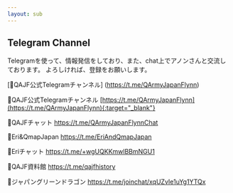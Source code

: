 ```yaml
---
layout: sub
---
```


## Telegram Channel

Telegramを使って、情報発信をしており、また、chat上でアノンさんと交流しております。
よろしければ、登録をお願いします。


[🐸QAJF公式Telegramチャンネル]
(https://t.me/QArmyJapanFlynn)

🐸QAJF公式Telegramチャンネル
[https://t.me/QArmyJapanFlynn](https://t.me/QArmyJapanFlynn){:target="_blank"}

🐸QAJFチャット
https://t.me/QArmyJapanFlynnChat

🐸Eri&QmapJapan
https://t.me/EriAndQmapJapan

🐸Eriチャット
https://t.me/+wgUQKKmwlBBmNGU1

🐸QAJF資料館
https://t.me/qajfhistory

🐸ジャパングリーンドラゴン
https://t.me/joinchat/xqUZvIe1uYg1YTQx
